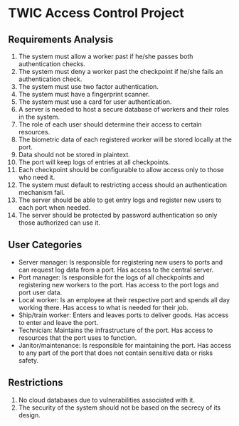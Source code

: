 # TWIC Access Control Project

## Requirements Analysis

1. The system must allow a worker past if he/she passes both authentication checks.
2. The system must deny a worker past the checkpoint if he/she fails an authentication check.
3. The system must use two factor authentication.
4. The system must have a fingerprint scanner.
5. The system must use a card for user authentication.
6. A server is needed to host a secure database of workers and their roles in the system.
7. The role of each user should determine their access to certain resources.
8. The biometric data of each registered worker will be stored locally at the port.
9. Data should not be stored in plaintext.
10. The port will keep logs of entries at all checkpoints.
11. Each checkpoint should be configurable to allow access only to those who need it.
12. The system must default to restricting access should an authentication mechanism fail.
13. The server should be able to get entry logs and register new users to each port when needed.
14. The server should be protected by password authentication so only those authorized can use it.

## User Categories

- Server manager: Is responsible for registering new users to ports and can request log data from a port. Has access to the central server.
- Port manager: Is responsible for the logs of all checkpoints and registering new workers to the port. Has access to the port logs and port user data.
- Local worker: Is an employee at their respective port and spends all day working there. Has access to what is needed for their job.
- Ship/train worker: Enters and leaves ports to deliver goods. Has access to enter and leave the port.
- Technician: Maintains the infrastructure of the port. Has access to resources that the port uses to function.
- Janitor/maintenance: Is responsible for maintaining the port. Has access to any part of the port that does not contain sensitive data or risks safety.

## Restrictions

1. No cloud databases due to vulnerabilities associated with it.
2. The security of the system should not be based on the secrecy of its design.
